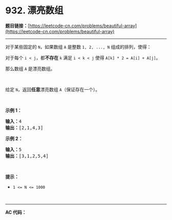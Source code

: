 # 932. 漂亮数组

**题目链接：**[https://leetcode-cn.com/problems/beautiful-array](https://leetcode-cn.com/problems/beautiful-array)

---

<div class="content__1Y2H">
 <div class="notranslate">
  <p>对于某些固定的&nbsp;<code>N</code>，如果数组&nbsp;<code>A</code>&nbsp;是整数&nbsp;<code>1, 2, ..., N</code>&nbsp;组成的排列，使得：</p> 
  <p>对于每个&nbsp;<code>i &lt; j</code>，都<strong>不存在</strong>&nbsp;<code>k</code> 满足&nbsp;<code>i &lt; k &lt; j</code>&nbsp;使得&nbsp;<code>A[k] * 2 = A[i] + A[j]</code>。</p> 
  <p>那么数组 <code>A</code>&nbsp;是漂亮数组。</p> 
  <p>&nbsp;</p> 
  <p>给定&nbsp;<code>N</code>，返回<strong>任意</strong>漂亮数组&nbsp;<code>A</code>（保证存在一个）。</p> 
  <p>&nbsp;</p> 
  <p><strong>示例 1：</strong></p> 
  <pre class="language-text"><strong>输入：</strong>4
<strong>输出：</strong>[2,1,4,3]
</pre> 
  <p><strong>示例 2：</strong></p> 
  <pre class="language-text"><strong>输入：</strong>5
<strong>输出：</strong>[3,1,2,5,4]</pre> 
  <p>&nbsp;</p> 
  <p><strong>提示：</strong></p> 
  <ul> 
   <li><code>1 &lt;= N &lt;= 1000</code></li> 
  </ul> 
  <p>&nbsp;</p> 
 </div>
</div>

---

**AC 代码：**

```java

```